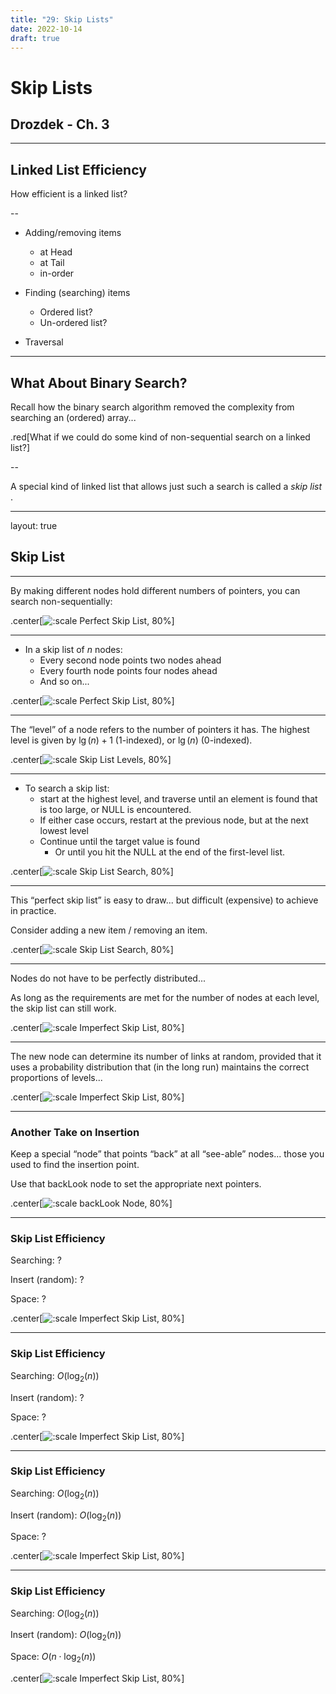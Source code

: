 ```yaml
---
title: "29: Skip Lists"
date: 2022-10-14
draft: true
---
```


# Skip Lists

## Drozdek - Ch. 3

---

## Linked List Efficiency

How efficient is a linked list?

--

* Adding/removing items    
    * at Head
    * at Tail
    * in-order

* Finding (searching) items
    * Ordered list?
    * Un-ordered list?

* Traversal

---

## What About Binary Search?

Recall how the binary search algorithm removed the complexity from searching an (ordered) array...

.red[What if we could do some kind of non-sequential search on a linked list?]

--

A special kind of linked list that allows just such a search is called a  _skip list_ .

---
layout: true

## Skip List

---

By making different nodes hold different numbers of pointers, you can search non-sequentially:

.center[![:scale Perfect Skip List, 80%](../images/skip_list/skip_lists1.png)]

---

* In a skip list of  _n_  nodes:
  * Every second node points two nodes ahead
  * Every fourth node points four nodes ahead
  * And so on...

.center[![:scale Perfect Skip List, 80%](../images/skip_list/skip_lists1.png)]

---

The “level” of a node refers to the number of pointers it has.  The highest level is given by  $\lg(n) + 1$ (1-indexed), or $\lg(n)$ (0-indexed).

.center[![:scale Skip List Levels, 80%](../images/skip_list/skip_lists2.png)]

---

* To search a skip list:
  * start at the highest level, and traverse until an element is found that is too large, or NULL is encountered.
  * If either case occurs, restart at the previous node, but at the next lowest level
  * Continue until the target value is found
    * Or until you hit the NULL at the end of the first-level list.

.center[![:scale Skip List Search, 80%](../images/skip_list/skip_lists2.png)]

---

This “perfect skip list” is easy to draw... but difficult (expensive) to achieve in practice.

Consider adding a new item / removing an item.

.center[![:scale Skip List Search, 80%](../images/skip_list/skip_lists2.png)]

---

Nodes do not have to be perfectly distributed...

As long as the requirements are met for the number of nodes at each level, the skip list can still work.

.center[![:scale Imperfect Skip List, 80%](../images/skip_list/skip_lists3.png)]

---

The new node can determine its number of links at random, provided that it uses a probability distribution that (in the long run) maintains the correct proportions of levels...

.center[![:scale Imperfect Skip List, 80%](../images/skip_list/skip_lists3.png)]

---

### Another Take on Insertion

Keep a special “node” that points “back” at all “see-able” nodes... those you used to find the insertion point.

Use that backLook node to set the appropriate next pointers.

.center[![:scale backLook Node, 80%](../images/skip_list/skip_lists4.png)]

---

### Skip List Efficiency

Searching: ?

Insert (random): ?

Space: ?

.center[![:scale Imperfect Skip List, 80%](../images/skip_list/skip_lists3.png)]

---

### Skip List Efficiency

Searching: $O(\log_2(n))$

Insert (random): ?

Space: ?

.center[![:scale Imperfect Skip List, 80%](../images/skip_list/skip_lists3.png)]

---

### Skip List Efficiency

Searching: $O(\log_2(n))$

Insert (random): $O(\log_2(n))$ 

Space: ?

.center[![:scale Imperfect Skip List, 80%](../images/skip_list/skip_lists3.png)]

---

### Skip List Efficiency

Searching:  $O(\log_2(n))$ 

Insert (random): $O(\log_2(n))$ 

Space:  $O(n \cdot \log_2(n))$

.center[![:scale Imperfect Skip List, 80%](../images/skip_list/skip_lists3.png)]

